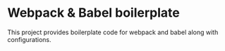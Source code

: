 # Webpack & Babel boilerplate

This project provides boilerplate code for webpack and babel along with configurations. 